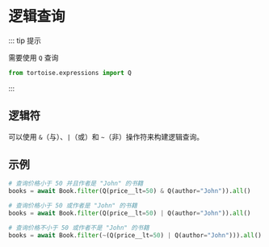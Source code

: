 # 逻辑查询

::: tip 提示

需要使用 `Q` 查询

``` python
from tortoise.expressions import Q
```

:::



## 逻辑符

可以使用 `&`（与）、`|`（或）和 `~`（非）操作符来构建逻辑查询。

## 示例

``` python
# 查询价格小于 50 并且作者是 "John" 的书籍
books = await Book.filter(Q(price__lt=50) & Q(author="John")).all()

# 查询价格小于 50 或作者是 "John" 的书籍
books = await Book.filter(Q(price__lt=50) | Q(author="John")).all()

# 查询价格不小于 50 或作者不是 "John" 的书籍
books = await Book.filter(~(Q(price__lt=50) | Q(author="John"))).all()
```

